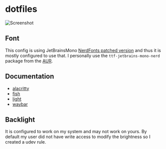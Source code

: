 # dotfiles
![Screenshot](.screeshots/0.png)

## Font
This config is using JetBrainsMono [NerdFonts patched version](https://github.com/ryanoasis/nerd-fonts) and thus it is mostly configured to use that.
I personally use the `ttf-jetbrains-mono-nerd` package from the [AUR](https://archlinux.org/packages/community/any/ttf-jetbrains-mono-nerd/).

## Documentation
- [alacritty](https://wiki.archlinux.org/title/Alacritty#Configuration)
- [fish](https://wiki.archlinux.org/title/Fish#Configuration)
- [light](https://wiki.archlinux.org/title/Backlight#light)
- [waybar](https://github.com/Alexays/Waybar/wiki)

## Backlight
It is configured to work on my system and may not work on yours. By default my user did not have write access to modify the brightness so I created a udev rule.
